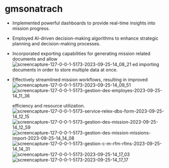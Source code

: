 # gmsonatrach

- Implemented powerful dashboards to provide real-time insights
  into mission progress.
- Employed AI-driven decision-making algorithms to enhance
  strategic planning and decision-making processes.
- Incorporated exporting capabilities for generating mission related
  documents and allow![screencapture-127-0-0-1-5173-2023-09-25-14_08_21](https://github.com/xmeix/gmsonatrach/assets/88194361/484fac68-5aab-40a9-a52c-dc603fb62c87)
ed importing documents in order to store
  multiple data at once.
- Effectively streamlined mission workflows, resulting in improved![screencapture-127-0-0-1-5173-2023-09-25-14_09_51](https://github.com/xmeix/gmsonatrach/assets/88194361/51eba2b2-f603-492f-8d37-29950e595df3)
![screencapture-127-0-0-1-5173-gestion-des-employes-2023-09-25-14_11_36](https://github.com/xmeix/gmsonatrach/assets/88194361/8f01a7ae-ce27-4f5f-838b-07a43bf6a75a)

  efficiency and resource utilization.
  ![screencapture-127-0-0-1-5173-service-relex-dbs-form-2023-09-25-14_12_15](https://github.com/xmeix/gmsonatrach/assets/88194361/aecad98c-cce7-4df2-8a97-70cdea4df411)
![screencapture-127-0-0-1-5173-gestion-des-mission-2023-09-25-14_12_59](https://github.com/xmeix/gmsonatrach/assets/88194361/6e66015c-8aec-41f4-85cf-9933a90f5585)
![screencapture-127-0-0-1-5173-gestion-des-mission-missions-import-2023-09-25-14_14_08](https://github.com/xmeix/gmsonatrach/assets/88194361/8dd862fd-a0d7-4e65-863b-3f25c3af8f2a)
![screencapture-127-0-0-1-5173-gestion-c-m-rfm-rfms-2023-09-25-14_14_31](https://github.com/xmeix/gmsonatrach/assets/88194361/12cbd5e5-e701-4d90-a521-e94ac58edc5b)
![screencapture-127-0-0-1-5173-2023-09-25-14_17_03](https://github.com/xmeix/gmsonatrach/assets/88194361/7c01465e-2083-4e93-b719-ab26a17d26d4)
![screencapture-127-0-0-1-5173-2023-09-25-14_17_17](https://github.com/xmeix/gmsonatrach/assets/88194361/7b8111b5-1812-447b-be49-29bbfab74dc1)
